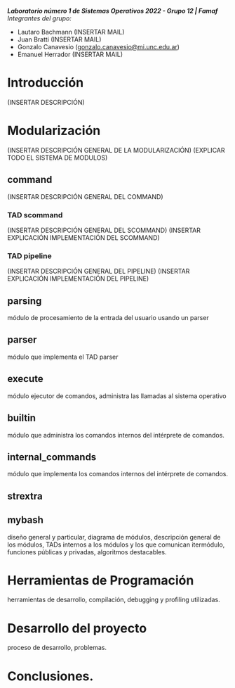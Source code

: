 ***Laboratorio número 1 de Sistemas Operativos 2022 - Grupo 12 | Famaf***
*Integrantes del grupo:*
- Lautaro Bachmann (INSERTAR MAIL)
- Juan Bratti (INSERTAR MAIL)
- Gonzalo Canavesio (gonzalo.canavesio@mi.unc.edu.ar)
- Emanuel Herrador (INSERTAR MAIL)

# Introducción
(INSERTAR DESCRIPCIÓN)


# Modularización
(INSERTAR DESCRIPCIÓN GENERAL DE LA MODULARIZACIÓN)
(EXPLICAR TODO EL SISTEMA DE MODULOS)

## command
(INSERTAR DESCRIPCIÓN GENERAL DEL COMMAND)

### TAD scommand
(INSERTAR DESCRIPCIÓN GENERAL DEL SCOMMAND)
(INSERTAR EXPLICACIÓN IMPLEMENTACIÓN DEL SCOMMAND)

### TAD pipeline
(INSERTAR DESCRIPCIÓN GENERAL DEL PIPELINE)
(INSERTAR EXPLICACIÓN IMPLEMENTACIÓN DEL PIPELINE)

## parsing
módulo de procesamiento de la entrada del usuario usando un parser



## parser 
módulo que implementa el TAD parser

## execute
módulo ejecutor de comandos, administra las llamadas al sistema operativo

## builtin
módulo que administra los comandos internos del intérprete de comandos.

## internal_commands
módulo que implementa los comandos internos del intérprete de comandos.

## strextra


## mybash
diseño general y particular, diagrama de módulos, descripción general de los módulos, TADs internos a los módulos y los que comunican itermódulo, funciones públicas y privadas, algoritmos destacables.


# Herramientas de Programación

herramientas de desarrollo, compilación, debugging y profiling utilizadas.

# Desarrollo del proyecto
proceso de desarrollo, problemas.

# Conclusiones.